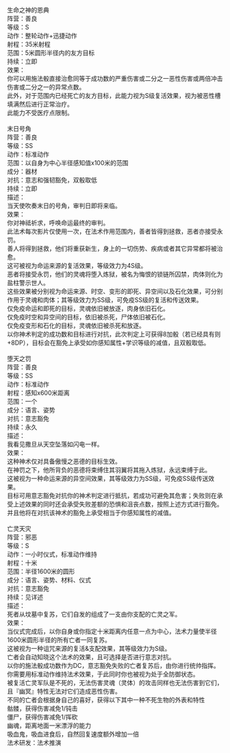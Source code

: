 <title>S级通用神术</title>
<meta name="GENERATOR" content="WinCHM">
<meta http-equiv="Content-Type" content="text/html; charset=gb2312">
<br>生命之神的恩典
<br>阵营：善良 
<br>等级：S
<br>动作：整轮动作+迅捷动作 
<br>射程：35米射程
<br>范围：5米圆形半径内的友方目标
<br>持续：立即 
<br>效果：
<br>你可以用施法骰直接治愈同等于成功数的严重伤害或二分之一恶性伤害或两倍冲击伤害或二分之一的异常点数。
<br>此外，对于范围内已经死亡的友方目标，此能力视为S级复活效果，视为被恶性槽填满然后进行正常治疗。
<br>此能力不受医疗点限制。
<br>
<br>末日号角
<br>阵营：善良
<br>等级：SS
<br>动作：标准动作
<br>范围：以自身为中心半径感知值x100米的范围
<br>成分：器材
<br>对抗：意志和强韧豁免，双骰取低
<br>持续：立即
<br>描述：
<br>当天使吹奏末日的号角，审判日即将来临。
<br>效果：
<br>你对神祗祈求，呼唤命运最终的审判。
<br>此法术每次影片仅使用一次，在法术作用范围内，善者皆得到拯救，恶者亦接受永罚。
<br>善人将得到拯救，他们将重获新生，身上的一切伤势、疾病或者其它异常都将被治愈。
<br>这可被视为命运来源的复活效果，等级效力为4S级。
<br>恶者将接受永罚，他们的灵魂将堕入炼狱，被名为悔恨的锁链所囚禁，肉体则化为盐柱警示世人。
<br>这些效果被分别视为命运来源、时空、变形的即死、异空间以及石化效果，可分别作用于灵魂和肉体；其等级效力为SS级，可免疫SS级的复活和传送效果。
<br>仅免疫命运和即死的目标，灵魂依旧被放逐，肉身依旧石化。
<br>仅免疫时空和异空间的目标，依旧被杀死，尸体依旧被石化。
<br>仅免疫变形和石化的目标，灵魂依旧被杀死和放逐。
<br>以你神术判定的成功数和目标进行对抗，此次判定上可获得8加骰（若已经具有则+8DP），目标会在豁免上承受如你感知属性+学识等级的减值，且双骰取低。
<br>
<br>堕天之罚
<br>阵营：善良
<br>等级：SS
<br>动作：标准动作
<br>射程：感知x600米距离
<br>范围：一个
<br>成分：语言、姿势
<br>对抗：意志豁免
<br>持续：永久
<br>描述：
<br>我看见撒旦从天空坠落如闪电一样。
<br>效果：
<br>这种神术仅对具备傲慢之恶德的目标生效。
<br>在神罚之下，他所背负的恶德将束缚住其羽翼将其拖入炼狱，永远束缚于此。
<br>这被视为一种命运来源的异空间效果，其等级效力为SS级，可免疫SS级传送效果。
<br>目标可用意志豁免对抗你的神术判定进行抵抗，若成功可避免其危害；失败则在承受上述效果的同时还会承受失败差额的恐惧和沮丧点数，按照上述方式进行豁免。并且他将在对抗该神术的豁免上承受相当于你感知属性的减值。
<br>
<br>亡灵天灾
<br>阵营：邪恶
<br>等级：S
<br>动作：一小时仪式，标准动作维持
<br>射程：十米
<br>范围：半径1600米的圆形
<br>成分：语言、姿势、材料、仪式
<br>对抗：意志豁免
<br>持续：见详述
<br>描述：
<br>死者从坟墓中复苏，它们自发的组成了一支由你支配的亡灵之军。
<br>效果：
<br>当仪式完成后，以你自身或你指定十米距离内任意一点为中心，法术力量使半径1600米圆形半径的所有亡者一同复苏。
<br>这被视为一种诅咒来源的复活&支配效果，其等级效力为S级。
<br>亡者会自动知晓这个法术的效果，且可选择是否进行意志对抗。
<br>以你的施法骰成功数作为DC，意志豁免失败的亡者复苏后，由你进行统帅指挥。
<br>你需要用标准动作维持法术效果，于此同时你也被视为处于全防御状态。
<br>被复活亡灵军队是不死的，无法伤害灵魂（灵体）的攻击同样也无法伤害到它们，且『幽冥』特性无法对它们造成恶性伤害。
<br>不同的亡者会根据身自己的喜好，获得以下其中一种不死生物的外表和特性
<br>骷髅，获得伤害减免1/钝击
<br>僵尸，获得伤害减免1/挥砍
<br>幽魂，距离地面一米漂浮的能力
<br>吸血鬼，吸血进食后，自然回复速度额外增加一倍
<br>法术研发：法术推演